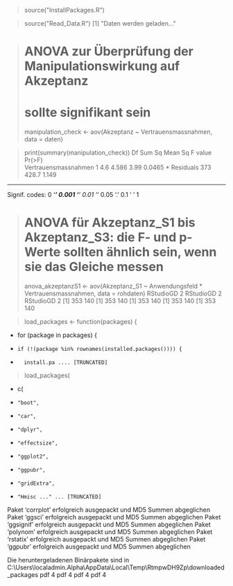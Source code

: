 
> source("InstallPackages.R")

> source("Read_Data.R")
[1] "Daten werden geladen..."

> # ANOVA zur Überprüfung der Manipulationswirkung auf Akzeptanz
> #   sollte signifikant sein
> manipulation_check <- aov(Akzeptanz ~ Vertrauensmassnahmen, data = daten)

> print(summary(manipulation_check))
                      Df Sum Sq Mean Sq F value Pr(>F)  
Vertrauensmassnahmen   1    4.6   4.586    3.99 0.0465 *
Residuals            373  428.7   1.149                 
---
Signif. codes:  0 ‘***’ 0.001 ‘**’ 0.01 ‘*’ 0.05 ‘.’ 0.1 ‘ ’ 1

> # ANOVA für Akzeptanz_S1 bis Akzeptanz_S3: die F- und p-Werte sollten ähnlich sein, wenn sie das Gleiche messen
> anova_akzeptanzS1 <- aov(Akzeptanz_S1 ~ Anwendungsfeld * Vertrauensmassnahmen, data = rohdaten)
RStudioGD 
        2 
RStudioGD 
        2 
RStudioGD 
        2 
[1] 353 140
[1] 353 140
[1] 353 140
[1] 353 140
[1] 353 140

> load_packages <- function(packages) {
+   for (package in packages) {
+     if (!(package %in% rownames(installed.packages()))) {
+       install.pa .... [TRUNCATED] 

> load_packages(
+   c(
+     "boot",
+     "car",
+     "dplyr",
+     "effectsize",
+     "ggplot2",
+     "ggpubr",
+     "gridExtra",
+     "Hmisc ..." ... [TRUNCATED] 
Paket ‘corrplot’ erfolgreich ausgepackt und MD5 Summen abgeglichen
Paket ‘ggsci’ erfolgreich ausgepackt und MD5 Summen abgeglichen
Paket ‘ggsignif’ erfolgreich ausgepackt und MD5 Summen abgeglichen
Paket ‘polynom’ erfolgreich ausgepackt und MD5 Summen abgeglichen
Paket ‘rstatix’ erfolgreich ausgepackt und MD5 Summen abgeglichen
Paket ‘ggpubr’ erfolgreich ausgepackt und MD5 Summen abgeglichen

Die heruntergeladenen Binärpakete sind in 
	C:\Users\localadmin.Alpha\AppData\Local\Temp\RtmpwDH9Zp\downloaded_packages
pdf 
  4 
pdf 
  4 
pdf 
  4 
pdf 
  4 
